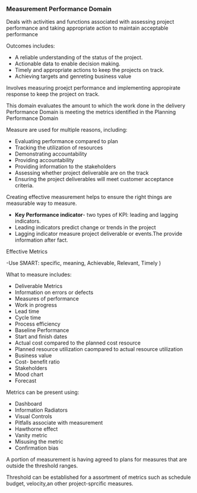 ### Measurement Performance Domain

Deals with activities and functions associated with assessing project performance and taking appropriate action 
to maintain acceptable performance

Outcomes includes: 

- A reliable understanding of the status of the project.
- Actionable data to enable decision making.
- Timely and appropriate actions to keep the projects on track.
- Achieving targets and genreting business value 

Involves measuring proejct performance and implementing appropirate response to keep the project on track.

This domain evaluates the amount to which the work done in the delivery Performance Domain is meeting the metrics
identified in the Planning Performance Domain 

Measure are used for multiple reasons, including:

- Evaluating performance compared to plan 
- Tracking the utilization of resources 
- Demonstrating accountability
- Providing accountability 
- Providing information to the stakeholders
- Assessing whether project deliverable are on the track 
- Ensuring the project deliverables will meet customer acceptance criteria. 

Creating effective measurement helps to ensure the right things are measurable 
way to measure.
- **Key Performance indicator**- two types of KPI: leading and lagging indicators.
- Leading indicators predict change or trends in the project 
- Lagging indicator measure project deliverable or events.The provide information after fact.

Effective  Metrics 

-Use SMART: specific, meaning, Achievable, Relevant, Timely )

What to measure includes:

- Deliverable Metrics
- Information on errors or defects 
- Measures of performance 
- Work in progress 
- Lead time 
- Cycle time
- Process efficiency 
- Baseline Performance
- Start and finish dates 
- Actual cost compared  to the planned  cost resource 
- Planned resource utilization caompared to actual resource utilization 
- Business value 
- Cost- benefit ratio
- Stakeholders
- Mood chart 
- Forecast 

Metrics can be present using:

- Dashboard 
- Information Radiators 
- Visual Controls 
- Pitfalls associate with measurement 
- Hawthorne effect 
- Vanity metric
- Misusing the metric 
- Confirmation bias 

A portion of  measurement is having agreed to plans for measures that are outside the threshold ranges.

Threshold can be established for a assortment of metrics such as schedule budget, velocity,an other project-sprcific 
measures.



